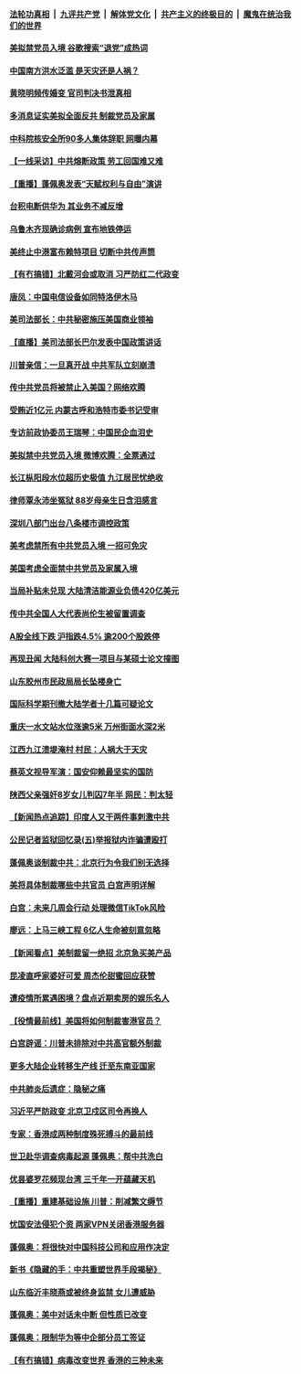 ####  [法轮功真相](../../../../basic/blob/master/README.md?t=07170631) &nbsp;|&nbsp; [九评共产党](../../../../9ping.md/blob/master/README.md?t=07170631) &nbsp;|&nbsp; [解体党文化](../../../../jtdwh.md/blob/master/README.md?t=07170631)  &nbsp;|&nbsp; [共产主义的终极目的](../../../../gczydzjmd.md/blob/master/README.md?t=07170631) &nbsp;|&nbsp; [魔鬼在统治我们的世界](../../../../mgztzwmdsj.md/blob/master/README.md?t=07170631) 

#### [美拟禁党员入境 谷歌搜索“退党”成热词](../pages/nsc413/n12261611.md?t=07170631) 

#### [中国南方洪水泛滥  是天灾还是人祸？](../pages/nsc413/n12261717.md?t=07170631) 

#### [黄晓明频传婚变 官司判决书泄真相](../pages/nsc413/n12261345.md?t=07170631) 

#### [多消息证实美拟全面反共 制裁党员及家属](../pages/nsc413/n12261505.md?t=07170631) 

#### [中科院核安全所90多人集体辞职 网曝内幕](../pages/nsc413/n12261417.md?t=07170631) 

#### [【一线采访】中共熔断政策 劳工回国难又难](../pages/nsc413/n12261378.md?t=07170631) 

#### [【重播】蓬佩奥发表“天赋权利与自由”演讲](../pages/nsc413/n12259340.md?t=07170631) 

#### [台积电断供华为  其业务不减反增](../pages/nsc413/n12261132.md?t=07170631) 

#### [乌鲁木齐现确诊病例 宣布地铁停运](../pages/nsc413/n12261379.md?t=07170631) 

#### [美终止中港富布赖特项目 切断中共传声筒](../pages/nsc413/n12261266.md?t=07170631) 

#### [【有冇搞错】北戴河会或取消 习严防红二代政变](../pages/nsc413/n12261281.md?t=07170631) 

#### [唐凤：中国电信设备如同特洛伊木马](../pages/nsc413/n12261105.md?t=07170631) 

#### [美司法部长：中共秘密施压美国商业领袖](../pages/nsc413/n12261127.md?t=07170631) 

#### [【直播】美司法部长巴尔发表中国政策讲话](../pages/nsc413/n12259336.md?t=07170631) 

#### [川普亲信：一旦真开战 中共军队立刻崩溃](../pages/nsc413/n12261039.md?t=07170631) 

#### [传中共党员将被禁止入美国？网络欢腾](../pages/nsc413/n12260330.md?t=07170631) 


#### [受贿近1亿元 内蒙古呼和浩特市委书记受审](../pages/nsc413/n12260502.md?t=07170631) 

#### [专访前政协委员王瑞琴：中国民企血泪史](../pages/nsc413/n12258230.md?t=07170631) 

#### [美拟禁中共党员入境 微博欢腾：全票通过](../pages/nsc413/n12260453.md?t=07170631) 

#### [长江枞阳段水位超历史极值 九江居民忧绝收](../pages/nsc413/n12260096.md?t=07170631) 

#### [律师覃永沛坐冤狱 88岁母亲生日含泪感言](../pages/nsc413/n12260278.md?t=07170631) 

#### [深圳八部门出台八条楼市调控政策](../pages/nsc413/n12259122.md?t=07170631) 

#### [美考虑禁所有中共党员入境 一招可免灾](../pages/nsc413/n12260393.md?t=07170631) 

#### [美国考虑全面禁中共党员及家属入境](../pages/nsc413/n12260176.md?t=07170631) 

#### [当局补贴未兑现 大陆清洁能源业负债420亿美元](../pages/nsc413/n12260300.md?t=07170631) 

#### [传中共全国人大代表尚伦生被留置调查](../pages/nsc413/n12260220.md?t=07170631) 

#### [A股全线下跌 沪指跌4.5% 逾200个股跌停](../pages/nsc413/n12259852.md?t=07170631) 

#### [再现丑闻 大陆科创大赛一项目与某硕士论文撞图](../pages/nsc413/n12259897.md?t=07170631) 

#### [山东胶州市民政局局长坠楼身亡](../pages/nsc413/n12260019.md?t=07170631) 

#### [国际科学期刊撤大陆学者十几篇可疑论文](../pages/nsc413/n12259749.md?t=07170631) 

#### [重庆一水文站水位涨逾5米 万州街面水深2米](../pages/nsc413/n12259772.md?t=07170631) 

#### [江西九江溃堤淹村 村民：人祸大于天灾](../pages/nsc413/n12259785.md?t=07170631) 

#### [蔡英文视导军演：国安仰赖最坚实的国防](../pages/nsc413/n12259486.md?t=07170631) 

#### [陕西父亲强奸8岁女儿判囚7年半 网民：判太轻](../pages/nsc413/n12259426.md?t=07170631) 

#### [【新闻热点追踪】印度人又干两件事刺激中共](../pages/nsc413/n12259703.md?t=07170631) 

#### [公民记者监狱回忆录(五)举报狱内诈骗遭殴打](../pages/nsc413/n12259629.md?t=07170631) 

#### [蓬佩奥谈制裁中共：北京行为令我们别无选择](../pages/nsc413/n12259250.md?t=07170631) 

#### [美将具体制裁哪些中共官员 白宫声明详解](../pages/nsc413/n12259236.md?t=07170631) 

#### [白宫：未来几周会行动 处理微信TikTok风险](../pages/nsc413/n12259202.md?t=07170631) 

#### [廖远：上马三峡工程 6亿人生命被刻意忽略](../pages/nsc413/n12258095.md?t=07170631) 

#### [【新闻看点】美制裁留一绝招 北京急买美产品](../pages/nsc413/n12258785.md?t=07170631) 

#### [昆凌直呼家婆好可爱 周杰伦甜蜜回应获赞](../pages/nsc413/n12258888.md?t=07170631) 

#### [遭疫情所累遇困境？盘点近期卖房的娱乐名人](../pages/nsc413/n12258611.md?t=07170631) 

#### [【役情最前线】美国将如何制裁害港官员？](../pages/nsc413/n12258689.md?t=07170631) 

#### [白宫辟谣：川普未排除对中共高官额外制裁](../pages/nsc413/n12258872.md?t=07170631) 

#### [更多大陆企业转移生产线 迁至东南亚国家](../pages/nsc413/n12258866.md?t=07170631) 

#### [中共肺炎后遗症：隐秘之痛](../pages/nsc413/n12258437.md?t=07170631) 

#### [习近平严防政变 北京卫戍区司令再换人](../pages/nsc413/n12258919.md?t=07170631) 

#### [专家：香港成两种制度殊死搏斗的最前线](../pages/nsc413/n12258738.md?t=07170631) 

#### [世卫赴华调查病毒起源 蓬佩奥：帮中共洗白](../pages/nsc413/n12258757.md?t=07170631) 

#### [优昙婆罗花频现台湾 三千年一开蕴藏天机](../pages/nsc413/n12258154.md?t=07170631) 

#### [【重播】重建基础设施 川普：削减繁文缛节](../pages/nsc413/n12258701.md?t=07170631) 

#### [忧国安法侵犯个资 两家VPN关闭香港服务器](../pages/nsc413/n12258645.md?t=07170631) 

#### [蓬佩奥：将很快对中国科技公司和应用作决定](../pages/nsc413/n12258709.md?t=07170631) 

#### [新书《隐藏的手：中共重塑世界手段揭秘》](../pages/nsc413/n12258150.md?t=07170631) 

#### [山东临沂丰晓燕或被终身监禁 女儿遭威胁](../pages/nsc413/n12258427.md?t=07170631) 

#### [蓬佩奥：美中对话未中断 但性质已改变](../pages/nsc413/n12258584.md?t=07170631) 

#### [蓬佩奥：限制华为等中企部分员工签证](../pages/nsc413/n12258352.md?t=07170631) 

#### [【有冇搞错】病毒改变世界 香港的三种未来](../pages/nsc413/n12258396.md?t=07170631) 


